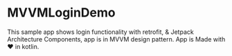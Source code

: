 # MVVMLoginDemo
This sample app shows login functionality with retrofit, &amp; Jetpack Architecture Components, app is in MVVM
design pattern. App is Made with ❤ in kotlin.
